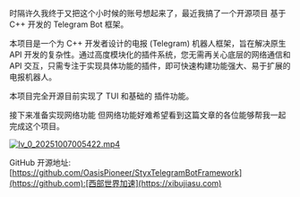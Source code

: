 时隔许久我终于又把这个小时候的账号想起来了，最近我搞了一个开源项目 基于 C++ 开发的 Telegram Bot 框架。

本项目是一个为 C++ 开发者设计的电报 (Telegram) 机器人框架，旨在解决原生 API 开发的复杂性。通过高度模块化的插件系统，您无需再关心底层的网络通信和 API 交互，只需专注于实现具体功能的插件，即可快速构建功能强大、易于扩展的电报机器人。

本项目完全开源目前实现了 TUI 和基础的 插件功能。

接下来准备实现网络功能 但网络功能好难希望看到这篇文章的各位能够帮我一起完成这个项目。

[![lv_0_20251007005422.mp4](https://imgtu.com/uploads/rm0d7koh/r-lv_0_20251007005422.webp)](https://github.com)

GitHub 开源地址: [https://github.com/OasisPioneer/StyxTelegramBotFramework](https://github.com):[西部世界加速](https://xibujiasu.com)
